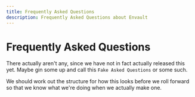 ```yaml
---
title: Frequently Asked Questions
description: Frequently Asked Questions about Envault
---
```


# Frequently Asked Questions

There actually aren't any, since we have not in fact actually released this
yet. Maybe gin some up and call this `Fake Asked Questions` or some such.

We should work out the structure for how this looks before we roll forward so
that we know what we're doing when we actually make one.
